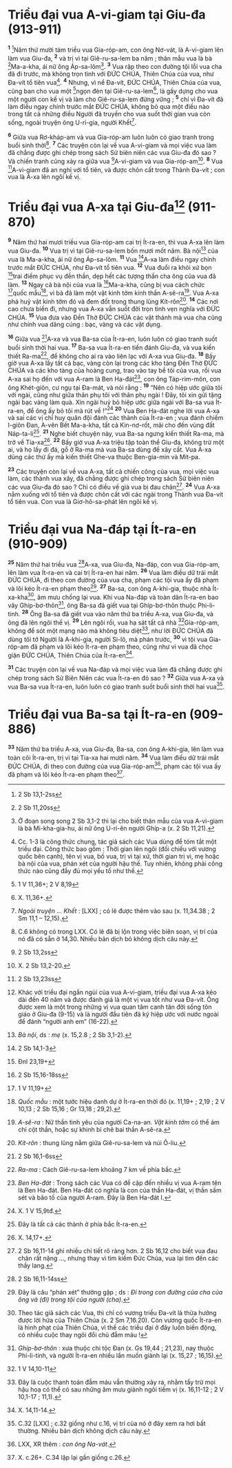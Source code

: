# Triều đại vua A-vi-giam tại Giu-đa (913-911)
<sup><b>1</b></sup> [^1*]Năm thứ mười tám triều vua Gia-róp-am, con ông Nơ-vát, là A-vi-giam lên làm vua Giu-đa, <sup><b>2</b></sup> và trị vì tại Giê-ru-sa-lem ba năm ; thân mẫu vua là bà [^2*]Ma-a-kha, ái nữ ông Áp-sa-lôm[^1]. <sup><b>3</b></sup> Vua rập theo con đường tội lỗi vua cha đã đi trước, mà không trọn tình với ĐỨC CHÚA, Thiên Chúa của vua, như Đa-vít tổ tiên vua[^2]. <sup><b>4</b></sup> Nhưng, vì nể Đa-vít, ĐỨC CHÚA, Thiên Chúa của vua, cũng ban cho vua một [^3*]ngọn đèn tại Giê-ru-sa-lem[^3], là gầy dựng cho vua một người con kế vị và làm cho Giê-ru-sa-lem đứng vững ; <sup><b>5</b></sup> chỉ vì Đa-vít đã làm điều ngay chính trước mắt ĐỨC CHÚA, không bỏ qua một điều nào trong tất cả những điều Người đã truyền cho vua suốt thời gian vua còn sống, ngoài truyện ông U-ri-gia, người Khết[^4].

<sup><b>6</b></sup> Giữa vua Rơ-kháp-am và vua Gia-róp-am luôn luôn có giao tranh trong buổi sinh thời[^5]. <sup><b>7</b></sup> Các truyện còn lại về vua A-vi-giam và mọi việc vua làm đã chẳng được ghi chép trong sách Sử biên niên các vua Giu-đa đó sao ? Và chiến tranh cũng xảy ra giữa vua [^4*]A-vi-giam và vua Gia-róp-am[^6]. <sup><b>8</b></sup> Vua [^5*]A-vi-giam đã an nghỉ với tổ tiên, và được chôn cất trong Thành Đa-vít ; con vua là A-xa lên ngôi kế vị.

# Triều đại vua A-xa tại Giu-đa[^7] (911-870)
<sup><b>9</b></sup> Năm thứ hai mươi triều vua Gia-róp-am cai trị Ít-ra-en, thì vua A-xa lên làm vua Giu-đa. <sup><b>10</b></sup> Vua trị vì tại Giê-ru-sa-lem bốn mươi mốt năm. Bà nội[^8] của vua là Ma-a-kha, ái nữ ông Áp-sa-lôm. <sup><b>11</b></sup> Vua [^6*]A-xa làm điều ngay chính trước mắt ĐỨC CHÚA, như Đa-vít tổ tiên vua. <sup><b>12</b></sup> Vua đuổi ra khỏi xứ bọn [^7*]trai điếm phục vụ đền thần, dẹp hết các tượng thần cha ông của vua đã làm. <sup><b>13</b></sup> Ngay cả bà nội của vua là [^8*]Ma-a-kha, cũng bị vua cách chức [^9*]quốc mẫu[^9], vì bà đã làm một vật kinh tởm kính thần A-sê-ra[^10]. Vua A-xa phá huỷ vật kinh tởm đó và đem đốt trong thung lũng Kít-rôn[^11]. <sup><b>14</b></sup> Các nơi cao chưa biến đi, nhưng vua A-xa vẫn suốt đời trọn tình vẹn nghĩa với ĐỨC CHÚA. <sup><b>15</b></sup> Vua đưa vào Đền Thờ ĐỨC CHÚA các vật thánh mà vua cha cũng như chính vua dâng cúng : bạc, vàng và các vật dụng.

<sup><b>16</b></sup> Giữa vua [^10*]A-xa và vua Ba-sa của Ít-ra-en, luôn luôn có giao tranh suốt buổi sinh thời hai vua. <sup><b>17</b></sup> Ba-sa vua Ít-ra-en tiến đánh Giu-đa, và vua kiến thiết Ra-ma[^12], để không cho ai ra vào liên lạc với A-xa vua Giu-đa. <sup><b>18</b></sup> Bấy giờ vua A-xa lấy tất cả bạc, vàng còn lại trong các kho tàng Đền Thờ ĐỨC CHÚA và các kho tàng của hoàng cung, trao vào tay bề tôi của vua, rồi vua A-xa sai họ đến với vua A-ram là Ben Ha-đát[^13], con ông Táp-rim-môn, con ông Khét-giôn, cư ngụ tại Đa-mát, và nói rằng : <sup><b>19</b></sup> “Nên có hiệp ước giữa tôi với ngài, cũng như giữa thân phụ tôi với thân phụ ngài ! Đây, tôi xin gửi tặng ngài bạc vàng làm quà. Xin ngài huỷ bỏ hiệp ước giữa ngài với Ba-sa vua Ít-ra-en, để ông ấy bỏ tôi mà rút về !”[^14] <sup><b>20</b></sup> Vua Ben Ha-đát nghe lời vua A-xa và sai các vị chỉ huy quân đội đánh các thành của Ít-ra-en ; vua đánh chiếm I-giôn Đan, A-vên Bết Ma-a-kha, tất cả Kin-nơ-rốt, mãi cho đến vùng đất Náp-ta-li[^15]. <sup><b>21</b></sup> Nghe biết chuyện này, vua Ba-sa ngưng kiến thiết Ra-ma, mà trở về Tia-xa[^16]. <sup><b>22</b></sup> Bấy giờ vua A-xa triệu tập toàn thể Giu-đa, không trừ một ai, và họ lấy đi đá, gỗ ở Ra-ma mà vua Ba-sa dùng để xây cất. Vua A-xa dùng các thứ ấy mà kiến thiết Ghe-va thuộc Ben-gia-min và Mít-pa.

<sup><b>23</b></sup> Các truyện còn lại về vua A-xa, tất cả chiến công của vua, mọi việc vua làm, các thành vua xây, đã chẳng được ghi chép trong sách Sử biên niên các vua Giu-đa đó sao ? Chỉ có điều về già vua bị đau chân[^17]. <sup><b>24</b></sup> Vua A-xa nằm xuống với tổ tiên và được chôn cất với các ngài trong Thành vua Đa-vít tổ tiên vua. Con vua là Giơ-hô-sa-phát lên ngôi kế vị.

# Triều đại vua Na-đáp tại Ít-ra-en (910-909)
<sup><b>25</b></sup> Năm thứ hai triều vua [^11*]A-xa, vua Giu-đa, Na-đáp, con vua Gia-róp-am, lên làm vua Ít-ra-en và cai trị Ít-ra-en hai năm. <sup><b>26</b></sup> Vua làm điều dữ trái mắt ĐỨC CHÚA, đi theo con đường của vua cha, phạm các tội vua ấy đã phạm và lôi kéo Ít-ra-en phạm theo[^18]. <sup><b>27</b></sup> Ba-sa, con ông A-khi-gia, thuộc nhà Ít-xa-kha[^19], âm mưu chống lại vua. Khi vua Na-đáp và toàn dân Ít-ra-en bao vây Ghíp-bơ-thôn[^20], ông Ba-sa đã giết vua tại Ghíp-bơ-thôn thuộc Phi-li-tinh. <sup><b>28</b></sup> Ông Ba-sa đã giết vua vào năm thứ ba triều A-xa, vua Giu-đa, và ông đã lên ngôi thế vị. <sup><b>29</b></sup> Lên ngôi rồi, vua hạ sát tất cả nhà [^12*]Gia-róp-am, không để sót một mạng nào mà không tiêu diệt[^21], như lời ĐỨC CHÚA đã dùng tôi tớ Người là A-khi-gia, người Si-lô, mà phán trước, <sup><b>30</b></sup> vì tội vua Gia-róp-am đã phạm và lôi kéo Ít-ra-en phạm theo, cũng như vì vua đã chọc giận ĐỨC CHÚA, Thiên Chúa của Ít-ra-en[^22].

<sup><b>31</b></sup> Các truyện còn lại về vua Na-đáp và mọi việc vua làm đã chẳng được ghi chép trong sách Sử Biên Niên các vua Ít-ra-en đó sao ? <sup><b>32</b></sup> Giữa vua A-xa và vua Ba-sa vua Ít-ra-en, luôn luôn có giao tranh suốt buổi sinh thời hai vua[^23].

# Triều đại vua Ba-sa tại Ít-ra-en (909-886)
<sup><b>33</b></sup> Năm thứ ba triều A-xa, vua Giu-đa, Ba-sa, con ông A-khi-gia, lên làm vua toàn cõi Ít-ra-en, trị vì tại Tia-xa hai mươi năm. <sup><b>34</b></sup> Vua làm điều dữ trái mắt ĐỨC CHÚA, đi theo con đường của vua Gia-róp-am[^24], phạm các tội vua ấy đã phạm và lôi kéo Ít-ra-en phạm theo[^25].

[^1]: Ở đoạn song song 2 Sb 3,1-2 thì lại cho biết thân mẫu của vua A-vi-giam là bà Mi-kha-gia-hu, ái nữ ông U-ri-ên người Ghíp-a (x. 2 Sb 11,21).
[^2]: Cc. 1-3 là công thức chung, tác giả sách các Vua dùng để tóm tắt một triều đại. Công thức bao gồm : Thời gian lên ngôi (đối chiếu với vương quốc bên cạnh), tên vị vua, bố vua, trị vì tại xứ, thời gian trị vì, mẹ hoặc bà nội của vua, phán xét của người hậu thế. Tuy nhiên, không phải công thức nào cũng đầy đủ mọi yếu tố như thế.
[^3]: X. 11,36+.
[^4]: <i>Ngoài truyện ... Khết</i> : [LXX] ; có lẽ được thêm vào sau (x. 11,34.38 ; 2 Sm 11,1 – 12,15).
[^5]: C.6 không có trong LXX. Có lẽ đã bị lộn trong việc biên soạn, vị trí của nó đã có sẵn ở 14,30. Nhiều bản dịch bỏ không dịch câu này.
[^6]: X. 2 Sb 13,2-20.
[^7]: Khác với triều đại ngắn ngủi của vua A-vi-giam, triều đại vua A-xa kéo dài đến 40 năm và được đánh giá là một vị vua tốt như vua Đa-vít. Ông được xem là một trong những vị vua quan tâm canh tân đời sống tôn giáo ở Giu-đa (9-15) và là người đầu tiên đã ký hiệp ước với nước ngoài để đánh “người anh em” (16-22).
[^8]: <i>Bà nội</i>, ds : <i>mẹ</i> (x. 15,2.8 ; 2 Sb 3,1-2).
[^9]: <i>Quốc mẫu</i> : một tước hiệu danh dự ở Ít-ra-en thời đó (x. 11,19+ ; 2,19 ; 2 V 10,13 ; 2 Sb 15,16 ; Gr 13,18 ; 29,2).
[^10]: <i>A-sê-ra</i> : Nữ thần tình yêu của người Ca-na-an. <i>Vật kinh tởm</i> có thể ám chỉ cột thần, hoặc sự khinh bỉ chê bai thần A-sê-ra.
[^11]: <i>Kít-rôn</i> : thung lũng nằm giữa Giê-ru-sa-lem và núi Ô-liu.
[^12]: <i>Ra-ma</i> : Cách Giê-ru-sa-lem khoảng 7 km về phía bắc.
[^13]: <i>Ben Ha-đát</i> : Trong sách các Vua có đề cập đến nhiều vị vua A-ram tên là Ben Ha-đát. Ben Ha-đát có nghĩa là con của thần Ha-đát, vị thần sấm sét và bão tố của người A-ram. Đây là Ben Ha-đát I.
[^14]: X. 1 V 15,9tđ.
[^15]: Đây là tất cả các thành ở phía bắc Ít-ra-en.
[^16]: X. 14,17+.
[^17]: 2 Sb 16,11-14 ghi nhiều chi tiết rõ ràng hơn. 2 Sb 16,12 cho biết vua đau chân rất nặng ..., nhưng thay vì tìm kiếm Đức Chúa, vua lại tìm đến các thầy lang.
[^18]: Đây là câu “phán xét” thường gặp ; ds : <i>Đi trong con đường của cha của ông và (đi) trong tội của người (cha)</i>.
[^19]: Theo tác giả sách các Vua, thì chỉ có vương triều Đa-vít là thừa hưởng được lời hứa của Thiên Chúa (x. 2 Sm 7,16.20). Còn vương quốc Ít-ra-en là hình phạt của Thiên Chúa, vì thế các triều đại ở đây luôn biến động, có nhiều cuộc thay ngôi đổi chủ đẫm máu !
[^20]: <i>Ghíp-bơ-thôn</i> : xưa thuộc chi tộc Đan (x. Gs 19,44 ; 21,23), nay thuộc Phi-li-tinh, và người Ít-ra-en nhiều lần muốn giành lại (x. 15,27 ; 16,15).
[^21]: Đây là cuộc thanh toán đẫm máu vẫn thường xảy ra, nhằm tẩy trừ mọi hậu hoạ có thể có sau những âm mưu giành ngôi tiếm vị (x. 16,11-12 ; 2 V 10,1-17 ; 11,1).
[^22]: X. 14,11-14.
[^23]: C.32 [LXX] ; c.32 giống như c.16, vị trí của nó ở đây xem ra hơi bất thường. Nhiều bản dịch không dịch câu này.
[^24]: LXX, XR thêm : <i>con ông Na-vát</i>.
[^25]: X. c.26+. C.34 lặp lại gần giống c.26.
[^1*]: 2 Sb 13,1-2ss
[^2*]: 2 Sb 11,20ss
[^3*]: 1 V 11,36+; 2 V 8,19
[^4*]: 2 Sb 13,2ss
[^5*]: 2 Sb 13,23ss
[^6*]: 2 Sb 14,1-3
[^7*]: Đnl 23,19+
[^8*]: 2 Sb 15,16-18ss
[^9*]: 1 V 11,19+
[^10*]: 2 Sb 16,1-6ss
[^11*]: 2 Sb 16,11-14ss
[^12*]: 1 V 14,10-11
